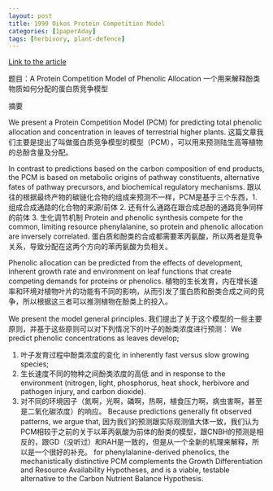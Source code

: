 ```yaml
---
layout: post
title: 1999 Oikos Protein Competition Model
categories: [1paperAday]
tags: [herbivory, plant-defence]
---
```


[Link to the article](https://www.jstor.org/stable/3546567)

题目：A Protein Competition Model of Phenolic Allocation
一个用来解释酚类物质如何分配的蛋白质竞争模型

摘要

We present a Protein Competition Model (PCM) for predicting total phenolic allocation and concentration in leaves of terrestrial higher plants. 
这篇文章我们主要是提出了叫做蛋白质竞争模型的模型（PCM），可以用来预测陆生高等植物的总酚含量及分配。

In contrast to predictions based on the carbon composition of end products, the PCM is based on metabolic origins of pathway constituents, alternative fates of pathway precursors, and biochemical regulatory mechanisms. 
跟以往的根据最终产物的碳链化合物的组成来预测不一样，PCM是基于三个东西，1. 组成合成通路的化合物的来源/前体 2. 还有什么通路在跟合成总酚的通路竞争同样的前体 3. 生化调节机制
Protein and phenolic synthesis compete for the common, limiting resource phenylalanine, so protein and phenolic allocation are inversely correlated. 
蛋白质和酚类的合成都需要苯丙氨酸，所以两者是竞争关系，导致分配在这两个方向的苯丙氨酸为负相关。

Phenolic allocation can be predicted from the effects of development, inherent growth rate and environment on leaf functions that create competing demands for proteins or phenolics. 
植物的生长发育，内在增长速率和环境对植物叶片的功能有不同的影响，从而引发了蛋白质和酚类合成之间的竞争，所以根据这三者可以推测植物在酚类上的投入。

We present the model general principles. 
我们提出了关于这个模型的一些主要原则，并基于这些原则可以对下列情况下的叶子的酚类浓度进行预测：
We predict phenolic concentrations as leaves develop; 
1. 叶子发育过程中酚类浓度的变化
in inherently fast versus slow growing species; 
2. 生长速度不同的物种之间酚类浓度的高低
and in response to the environment (nitrogen, light, phosphorus, heat shock, herbivore and pathogen injury, and carbon dioxide). 
3. 对不同的环境因子（氮啊，光啊，磷啊，热啊，植食压力啊，病虫害啊，甚至是二氧化碳浓度）的响应。
Because predictions generally fit observed patterns, we argue that, 
因为我们的预测跟实际观测值大体一致，我们认为PCM相较于之前的关于以苯丙氨酸为前体的酚类的模型，跟CNBH的预测是相反的，跟GD（没听过）和RAH是一致的，但是从一个全新的机理来解释，所以是一个很好的补充。
for phenylalanine-derived phenolics, the mechanistically distinctive PCM complements the Growth Differentiation and Resource Availability Hypotheses, and is a viable, testable alternative to the Carbon Nutrient Balance Hypothesis.